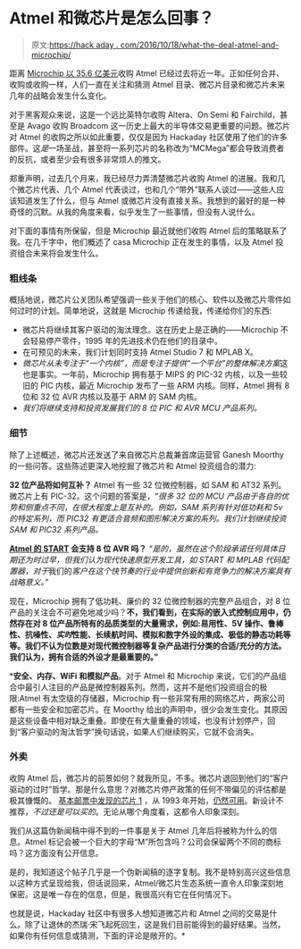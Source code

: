 # Atmel 和微芯片是怎么回事？

> 原文:[https://hack aday . com/2016/10/18/what-the-deal-atmel-and-microchip/](https://hackaday.com/2016/10/18/whats-the-deal-with-atmel-and-microchip/)

距离 [Microchip 以 35.6 亿美元](http://hackaday.com/2016/01/20/microchip-to-acquire-atmel-for-3-56-billion/)收购 Atmel 已经过去将近一年。正如任何合并、收购或收购一样，人们一直在关注和猜测 Atmel 目录、微芯片目录和微芯片未来几年的战略会发生什么变化。

对于黑客观众来说，这是一个远比英特尔收购 Altera、On Semi 和 Fairchild，甚至是 Avago 收购 Broadcom 这一历史上最大的半导体交易更重要的问题。微芯片对 Atmel 的收购之所以如此重要，仅仅是因为 Hackaday 社区使用了他们的许多部件。这*是*一场圣战，甚至将一系列芯片的名称改为“MCMega”都会导致消费者的反抗，或者至少会有很多非常烦人的推文。

郑重声明，过去几个月来，我已经尽力弄清楚微芯片收购 Atmel 的进展。我和几个微芯片代表、几个 Atmel 代表谈过，也和几个“带外”联系人谈过——这些人应该知道发生了什么，但与 Atmel 或微芯片没有直接关系。我想到的最好的是一种奇怪的沉默。从我的角度来看，似乎发生了一些事情，但没有人说什么。

对下面的事情有所保留，但是 Microchip 最近就他们收购 Atmel 后的策略联系了我。在几千字中，他们概述了 casa Microchip 正在发生的事情，以及 Atmel 投资组合未来将会发生什么。

### 粗线条

概括地说，微芯片公关团队希望强调一些关于他们的核心、软件以及微芯片零件如何过时的计划。简单地说，这就是 Microchip 传递给我，传递给你们的东西:

*   微芯片将继续其客户驱动的淘汰理念。这在历史上是正确的——Microchip 不会轻易停产零件，1995 年的先进技术仍在他们的目录中。
*   在可预见的未来，我们计划同时支持 Atmel Studio 7 和 MPLAB X。
*   *微芯片从未专注于“一个内核”，而是专注于提供“一个平台”的整体解决方案*这也是事实。一年前，Microchip 拥有基于 MIPS 的 PIC-32 内核，以及一些较旧的 PIC 内核，最近 Microchip 发布了一些 ARM 内核。同样，Atmel 拥有 8 位和 32 位 AVR 内核以及基于 ARM 的 SAM 内核。
*   *我们将继续支持和投资发展我们的 8 位 PIC 和 AVR MCU 产品系列。*

### 细节

除了上述概述，微芯片还发送了来自微芯片总裁兼首席运营官 Ganesh Moorthy 的一些问答。这些陈述更深入地挖掘了微芯片和 Atmel 投资组合的潜力:

**32 位产品将如何互补？** Atmel 有一些 32 位微控制器，如 SAM 和 AT32 系列。微芯片上有 PIC-32。这个问题的答案是，“*很多 32 位的 MCU 产品由于各自的优势和侧重点不同，在很大程度上是互补的。例如，SAM 系列有针对低功耗和 5v 的特定系列，而 PIC32 有更适合音频和图形解决方案的系列。我们计划继续投资 SAM 和 PIC32 系列产品。*

**[Atmel 的 START](http://start.atmel.com/) 会支持 8 位 AVR 吗？** *“是的，虽然在这个阶段承诺任何具体日期还为时过早，但我们认为现代快速原型开发工具，如 START 和 MPLAB 代码配置器，对于*我们的*客户在这个快节奏的行业中提供创新和有竞争力的解决方案具有战略意义。”*

现在，Microchip 拥有了低功耗、廉价的 32 位微控制器的完整产品组合，对 8 位产品的关注会不可避免地减少吗？**不，我们看到，在实际的嵌入式控制应用中，仍然存在对 8 位产品所特有的品质类型的大量需求，例如:易用性、5V 操作、鲁棒性、抗噪性、*实时*性能、长续航时间、模拟和数字外设的集成、极低的静态功耗等等。我们不认为位数是对现代微控制器等复杂产品进行分类的合适/充分的方法。我们认为，拥有合适的外设才是最重要的。”**

 ***安全、内存、WiFi 和模拟产品**。对于 Atmel 和 Microchip 来说，它们的产品组合中最引人注目的产品是微控制器系列。然而，这并不是他们投资组合的极限:Atmel 有太空级的存储器，Microchip 有一些非常有用的网络芯片，两家公司都有一些安全和加密芯片。在 Moorthy 给出的声明中，很少会发生变化。其原因是这些设备中相对缺乏重叠。即使在有大量重叠的领域，也没有计划停产，回到“客户驱动的淘汰哲学”换句话说，如果人们继续购买，它就不会消失。

### 外卖

收购 Atmel 后，微芯片的前景如何？就我所见，不多。微芯片退回到他们的“客户驱动的过时”哲学。那是什么意思？对微芯片停产政策的任何不带偏见的评估都是极其慷慨的。 [基本邮票中发现的芯片 1](http://hackaday.com/2015/08/27/before-arduino-there-was-basic-stamp-a-classic-teardown/) ，从 1993 年开始，[仍然可用](http://www.microchip.com/wwwproducts/en/PIC16C56)。新设计不推荐，*不过还是可以买的*。无论从哪个角度看，这都令人印象深刻。

我们从这篇伪新闻稿中得不到的一件事是关于 Atmel 几年后将被称为什么的信息。Atmel 标记会被一个巨大的字母“M”所包含吗？公司会保留两个不同的商标吗？这方面没有公开信息。

是的，我知道这个帖子几乎是一个伪新闻稿的逐字复制。我不是特别高兴这些信息以这种方式呈现给我，但话说回来，Atmel/微芯片生态系统一直令人印象深刻地保密。这是唯一存在的信息，但是，我很高兴有它在任何情况下。

也就是说，Hackaday 社区中有很多人想知道微芯片和 Atmel 之间的交易是什么。除了让退休的杰瑞·宋飞起死回生，这是我们目前能得到的最好结果。当然，如果你有任何信息或猜测，下面的评论是敞开的。*